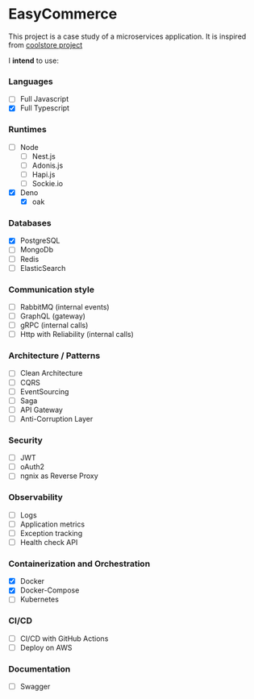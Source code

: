 # EasyCommerce

This project is a case study of a microservices application. It is inspired from [coolstore project](https://github.com/vietnam-devs/coolstore-microservices)
 
I **intend** to use:

### Languages
- [ ] Full Javascript
- [x] Full Typescript

### Runtimes
- [ ] Node
  - [ ] Nest.js
  - [ ] Adonis.js
  - [ ] Hapi.js
  - [ ] Sockie.io
- [x] Deno
  - [x] oak

### Databases
- [x] PostgreSQL
- [ ] MongoDb
- [ ] Redis
- [ ] ElasticSearch

### Communication style
- [ ] RabbitMQ (internal events)
- [ ] GraphQL (gateway)
- [ ] gRPC (internal calls)
- [ ] Http with Reliability (internal calls)

### Architecture / Patterns
- [ ] Clean Architecture
- [ ] CQRS
- [ ] EventSourcing
- [ ] Saga
- [ ] API Gateway
- [ ] Anti-Corruption Layer

### Security
- [ ] JWT
- [ ] oAuth2
- [ ] ngnix as Reverse Proxy

### Observability
- [ ] Logs
- [ ] Application metrics
- [ ] Exception tracking 
- [ ] Health check API

### Containerization and Orchestration
- [x] Docker
- [x] Docker-Compose
- [ ] Kubernetes 

### CI/CD
- [ ] CI/CD with GitHub Actions
- [ ] Deploy on AWS

### Documentation
- [ ] Swagger
